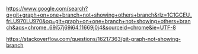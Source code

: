 https://www.google.com/search?q=git+graph+on+one+branch+not+showing+others+branch&rlz=1C1GCEU_frLU970LU970&oq=git+graph+on+one+branch+not+showing+others+branch&aqs=chrome..69i57j69i64.11669j0j4&sourceid=chrome&ie=UTF-8

https://stackoverflow.com/questions/16217363/git-graph-not-showing-branch
